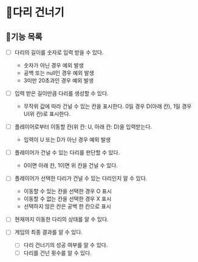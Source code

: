 # 💎다리 건너기
## 📃기능 목록

- [ ] 다리의 길이를 숫자로 입력 받을 수 있다.
  - 숫자가 아닌 경우 예외 발생
  - 공백 또는 null인 경우 예외 발생
  - 3미만 20초과인 경우 예외 발생


- [ ] 입력 받은 길이만큼 다리를 생성할 수 있다.
  - 무작위 값에 따라 건널 수 있는 칸을 표시한다. 0일 경우 D(아래 칸), 1일 경우 U(위 칸)로 표시한다.


- [ ] 플레이어로부터 이동할 칸(위 칸: U, 아래 칸: D)을 입력받는다.
  - 입력이 U 또는 D가 아닌 경우 예외 발생


- [ ] 플레이어가 건널 수 있는 다리를 판단할 수 있다.
  - 0이면 아래 칸, 1이면 위 칸을 건널 수 있다.


- [ ] 플레이어가 선택한 다리가 건널 수 있는 다리인지 알 수 있다.
    - 이동할 수 있는 칸을 선택한 경우 O 표시
    - 이동할 수 없는 칸을 선택한 경우 X 표시
    - 선택하지 않은 칸은 공백 한 칸으로 표시


- [ ] 현재까지 이동한 다리의 상태를 알 수 있다.


- [ ] 게임의 최종 결과를 알 수 있다.
  - [ ] 다리 건너기의 성공 여부를 알 수 있다.
  - [ ] 다리를 건넌 횟수를 알 수 있다.